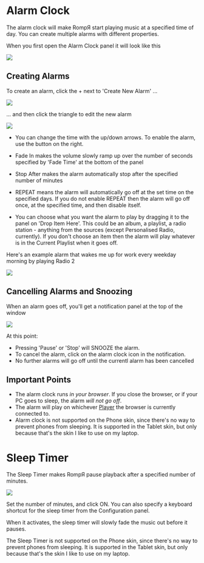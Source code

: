 # Alarm Clock

The alarm clock will make RompЯ start playing music at a specified time of day. You can create multiple alarms with different properties.

When you first open the Alarm Clock panel it will  look like this

![](images/alarmclock1.png)

## Creating Alarms

To create an alarm, click the + next to 'Create New Alarm' ...

![](images/alarmclock2.png)

... and then click the triangle to edit the new alarm

![](images/alarmclock3a.png)

* You can change the time with the up/down arrows. To enable the alarm, use the button on the right.

* Fade In makes the volume slowly ramp up over the number of seconds specified by 'Fade Time' at the bottom of the panel

* Stop After makes the alarm automatically stop after the specified number of minutes

* REPEAT means the alarm will automatically go off at the set time on the specified days. If you do not enable REPEAT then the alarm will go off once, at the specified time, and then disable itself.

* You can choose what you want the alarm to play by dragging it to the panel on 'Drop Item Here'. This could be an album, a playlist, a radio station - anything from the sources (except Personalised Radio, currently). If you don't choose an item then the alarm will play whatever is in the Current Playlist when it goes off.

Here's an example alarm that wakes me up for work every weekday morning by playing Radio 2

![](images/alarmclock4a.png)

## Cancelling Alarms and Snoozing

When an alarm goes off, you'll get a notification panel at the top of the window

![](images/alarmclock5.png)

At this point:

* Pressing 'Pause' or 'Stop' will SNOOZE the alarm.
* To cancel the alarm, click on the alarm clock icon in the notification.
* No further alarms will go off until the currentl alarm has been cancelled

## Important Points

* The alarm clock runs *in your browser*. If you close the browser, or if your PC goes to sleep, the alarm *will not go off*.
* The alarm will play on whichever [Player](/RompR/Using-Multiple-Players) the browser is currently connected to.
* Alarm clock is not supported on the Phone skin, since there's no way to prevent phones from sleeping. It is supported in the Tablet skin, but only because that's the skin I like to use on my laptop.

# Sleep Timer

The Sleep Timer makes RompЯ pause playback after a specified number of minutes.

![](images/sleeptimer.png)

Set the number of minutes, and click ON. You can also specify a keyboard shortcut for the sleep timer from the Configuration panel.

When it activates, the sleep timer will slowly fade the music out before it pauses.

The Sleep Timer is not supported on the Phone skin, since there's no way to prevent phones from sleeping. It is supported in the Tablet skin, but only because that's the skin I like to use on my laptop.
